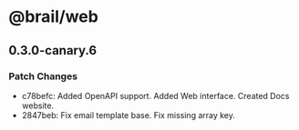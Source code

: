 # @brail/web

## 0.3.0-canary.6

### Patch Changes

- c78befc: Added OpenAPI support. Added Web interface. Created Docs website.
- 2847beb: Fix email template base. Fix missing array key.
